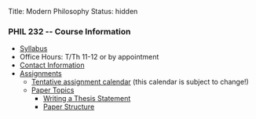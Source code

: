 Title: Modern Philosophy
Status: hidden

### PHIL 232 -- Course Information

- [Syllabus](|filename|/pdfs/phil232/ModernSyllabus.pdf)
- Office Hours: T/Th 11-12 or by appointment
- [Contact Information](|filename|/pages/Contact.md)
- [Assignments](|filename|/pages/232Assignments.md)
    - [Tentative assignment
      calendar](https://www.dropbox.com/s/sqzw1xvm5psvknm/ModernCal.pdf)
      (this calendar is subject to change!)
    - [Paper Topics](|filename|/pages/phil232/PaperTopics.md)
        - [Writing a Thesis Statement](https://www.dropbox.com/s/lyods0bt22x8u6l/ThesisOverview.pdf)
        - [Paper Structure](https://www.dropbox.com/s/eaggc570nfu6nqa/PaperStructure.pdf)
